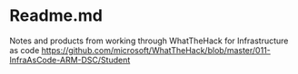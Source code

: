 # Readme.md

Notes and products from working through WhatTheHack for Infrastructure as code <https://github.com/microsoft/WhatTheHack/blob/master/011-InfraAsCode-ARM-DSC/Student>
